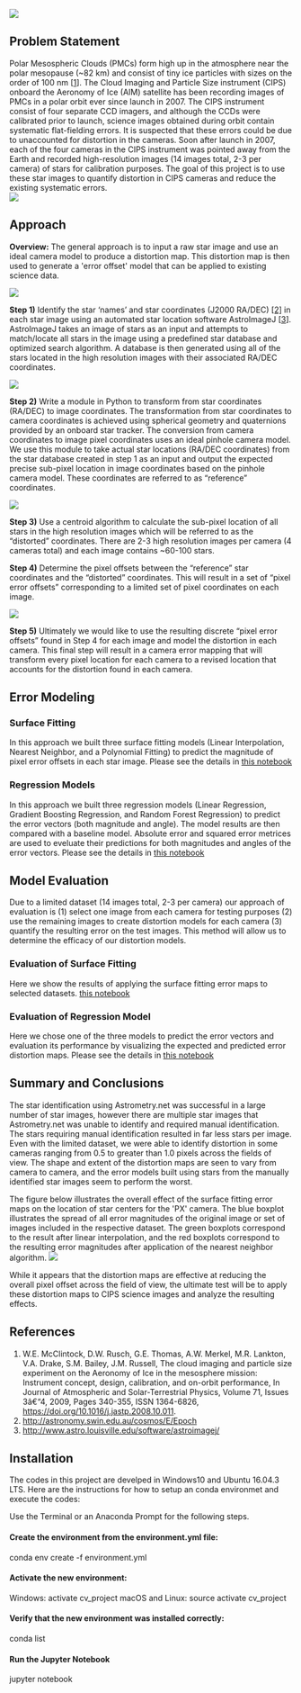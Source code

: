 ![](https://github.com/MuhammadVT/ECE5554_final_project/blob/master/CIPS_presentation_final_blank_background/Slide1.PNG)

## Problem Statement
Polar Mesospheric Clouds (PMCs) form high up in the atmosphere near the polar mesopause (~82 km) and consist of tiny ice particles with sizes on the order of 100 nm [[1](https://www.sciencedirect.com/science/article/pii/S1364682608002861)]. The Cloud Imaging and Particle Size instrument (CIPS) onboard the Aeronomy of Ice (AIM) satellite has been recording images of PMCs in a polar orbit ever since launch in 2007. The CIPS instrument consist of four separate CCD imagers, and although the CCDs were calibrated prior to launch, science images obtained during orbit contain systematic flat-fielding errors. It is suspected that these errors could be due to unaccounted for distortion in the cameras.
Soon after launch in 2007, each of the four cameras in the CIPS instrument was pointed away from the Earth and recorded high-resolution images (14 images total, 2-3 per camera) of stars for calibration purposes. The goal of this project is to use these star images to quantify distortion in CIPS cameras and reduce the existing systematic errors.   
![](https://github.com/MuhammadVT/ECE5554_final_project/blob/master/CIPS_presentation_final_blank_background/Slide4.PNG)



## Approach
**Overview:** The general approach is to input a raw star image and use an ideal camera model to produce a distortion map. This distortion map is then used to generate a 'error offset' model that can be applied to existing science data.

![](https://github.com/MuhammadVT/ECE5554_final_project/blob/master/CIPS_presentation_final_blank_background/Goal_input_to_output.PNG)

**Step 1)** Identify the star ‘names’ and star coordinates (J2000 RA/DEC) [[2]](http://astronomy.swin.edu.au/cosmos/E/Epoch) in each star image using an automated star location software AstroImageJ [[3](http://www.astro.louisville.edu/software/astroimagej/)]. AstroImageJ takes an image of stars as an input and attempts to match/locate all stars in the image using a predefined star database and optimized search algorithm. A database is then generated using all of the stars located in the high resolution images with their associated RA/DEC coordinates.

![](https://github.com/MuhammadVT/ECE5554_final_project/blob/master/CIPS_presentation_final_blank_background/Step2_ra_dec_to_pixel_coords_combined.PNG)

**Step 2)** Write a module in Python to transform from star coordinates (RA/DEC) to image coordinates. The transformation from star coordinates to camera coordinates is achieved using spherical geometry and quaternions provided by an onboard star tracker. The conversion from camera coordinates to image pixel coordinates uses an ideal pinhole camera model. We use this module to take actual star locations (RA/DEC coordinates) from the star database created in step 1 as an input and output the expected precise sub-pixel location in image coordinates based on the pinhole camera model. These coordinates are referred to as “reference” coordinates.

![](https://github.com/MuhammadVT/ECE5554_final_project/blob/master/CIPS_presentation_final_blank_background/Step2a_coord_transform_R2.PNG)

**Step 3)** Use a centroid algorithm to calculate the sub-pixel location of all stars in the high resolution images which will be referred to as the “distorted” coordinates. There are 2-3 high resolution images per camera (4 cameras total) and each image contains ~60-100 stars.

**Step 4)** Determine the pixel offsets between the “reference” star coordinates and the “distorted” coordinates. This will result in a set of “pixel error offsets” corresponding to a limited set of pixel coordinates on each image.

![](https://github.com/MuhammadVT/ECE5554_final_project/blob/master/CIPS_presentation_final_blank_background/Steps3_4_centroid_to_error_offset_R2.PNG)

**Step 5)** Ultimately we would like to use the resulting discrete “pixel error offsets” found in Step 4 for each image and model the distortion in each camera. This final step will result in a camera error mapping that will transform every pixel location for each camera to a revised location that accounts for the distortion found in each camera.

## Error Modeling

### Surface Fitting
In this approach we built three surface fitting models (Linear Interpolation, Nearest Neighbor, and a Polynomial Fitting) to predict the magnitude of pixel error offsets in each star image. Please see the details in [this notebook](https://github.com/MuhammadVT/ECE5554_final_project/blob/master/error_mapping.ipynb)

### Regression Models
In this approach we built three regression models (Linear Regression, Gradient Boosting Regression, and Random Forest Regression) to predict the error vectors (both magnitude and angle). The model results are then compared with a baseline model. Absolute error and squared error metrices are used to eveluate their predictions for both magnitudes and angles of the error vectors. Please see the details in [this notebook](https://github.com/MuhammadVT/ECE5554_final_project/blob/master/build_regression_models.ipynb)


## Model Evaluation

Due to a limited dataset (14 images total, 2-3 per camera) our approach of evaluation is (1) select one image from each camera for testing purposes (2) use the remaining images to create distortion models for each camera (3) quantify the resulting error on the test images. This method will allow us to determine the efficacy of our distortion models.

### Evaluation of Surface Fitting
Here we show the results of applying the surface fitting error maps to selected datasets. [this notebook](https://github.com/MuhammadVT/ECE5554_final_project/blob/master/surface_fit_evaluation.ipynb)

### Evaluation of Regression Model
Here we chose one of the three models to predict the error vectors and evaluation its performance by visualizing the expected and predicted error distortion maps. Please see the details in [this notebook](https://github.com/MuhammadVT/ECE5554_final_project/blob/master/regression_model_evaluation.ipynb)




## Summary and Conclusions

The star identification using Astrometry.net was successful in a large number of star images, however there are multiple star images that Astrometry.net was unable to identify and required manual identification. The stars requiring manual identification resulted in far less stars per image. Even with the limited dataset, we were able to identify distortion in some cameras ranging from 0.5 to greater than 1.0 pixels across the fields of view. The shape and extent of the distortion maps are seen to vary from camera to camera, and the error models built using stars from the manually identified star images seem to perform the worst.

The figure below illustrates the overall effect of the surface fitting error maps on the location of star centers for the 'PX' camera. The blue boxplot illustrates the spread of all error magnitudes of the original image or set of images included in the respective dataset. The green boxplots correspond to the result after linear interpolation, and the red boxplots correspond to the resulting error magnitudes after application of the nearest neighbor algorithm. 
![](https://github.com/MuhammadVT/ECE5554_final_project/blob/master/CIPS_presentation_final_blank_background/summary_stats_surface_fit.PNG)

While it appears that the distortion maps are effective at reducing the overall pixel offset across the field of view, the ultimate test will be to apply these distortion maps to CIPS science images and analyze the resulting effects.


## References 
1.  W.E. McClintock, D.W. Rusch, G.E. Thomas, A.W. Merkel, M.R. Lankton, V.A. Drake, S.M. Bailey, J.M. Russell, The cloud imaging and particle size experiment on the Aeronomy of Ice in the mesosphere mission: Instrument concept, design, calibration, and on-orbit performance, In Journal of Atmospheric and Solar-Terrestrial Physics, Volume 71, Issues 3â€“4, 2009, Pages 340-355, ISSN 1364-6826, https://doi.org/10.1016/j.jastp.2008.10.011.
2.  http://astronomy.swin.edu.au/cosmos/E/Epoch
3.  http://www.astro.louisville.edu/software/astroimagej/


## Installation
The codes in this project are develped in Windows10 and Ubuntu 16.04.3 LTS.
Here are the instructions for how to setup an conda environmet and execute the codes:

Use the Terminal or an Anaconda Prompt for the following steps.

#### Create the environment from the environment.yml file:

conda env create -f environment.yml

#### Activate the new environment:

Windows: activate cv_project 
macOS and Linux: source activate cv_project

#### Verify that the new environment was installed correctly:

conda list

#### Run the Jupyter Notebook

jupyter notebook






